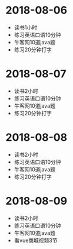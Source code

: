
# 2018-08-06
* 读书1小时
* 练习英语口语10分钟
* 牛客网10道java题
* 练习20分钟打字


# 2018-08-07
* 读书2小时
* 练习英语口语10分钟
* 牛客网10道java题
* 练习20分钟打字

# 2018-08-08
* 读书2小时
* 练习英语口语10分钟
* 牛客网10道java题
* 练习20分钟打字

# 2018-08-09
* 读书2小时
* 练习英语口语10分钟
* 牛客网10道java题
* 看vue商城视频3节
